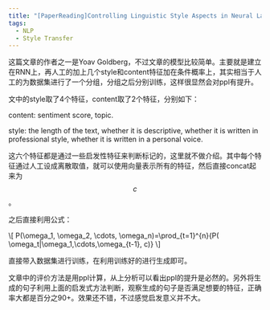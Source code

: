 ```yaml
---
title: "[PaperReading]Controlling Linguistic Style Aspects in Neural Language Generation"
tags: 
  - NLP
  - Style Transfer
---
```

 
<script type="text/javascript" src="http://cdn.mathjax.org/mathjax/latest/MathJax.js?config=TeX-AMS-MML_HTMLorMML"></script>

这篇文章的作者之一是Yoav Goldberg，不过文章的模型比较简单。主要就是建立在RNN上，再人工的加上几个style和content特征加在条件概率上，其实相当于人工的为数据集进行了一个分组，分组之后分别训练，这样很显然会对ppl有提升。

文中的style取了4个特征，content取了2个特征，分别如下：

content: sentiment score, topic.

style: the length of the text, whether it is descriptive, whether it is written in professional style, whether it is written in a personal voice. 

这六个特征都是通过一些启发性特征来判断标记的，这里就不做介绍。其中每个特征通过人工设成离散取值，就可以使用向量表示所有的特征，然后直接concat起来为$$c$$。

之后直接利用公式：

\\[ P(\omega_1, \omega_2, \cdots, \omega_n)=\prod_{t=1}^{n}{P( \omega_t\|\omega_1,\cdots,\omega_{t-1}, c)} \\]

直接带入数据集进行训练，在利用训练好的进行生成即可。

文章中的评价方法是用ppl计算，从上分析可以看出ppl的提升是必然的。另外将生成的句子利用上面的启发式方法判断，观察生成的句子是否满足想要的特征，正确率大都是百分之90+。效果还不错，不过感觉启发意义并不大。
